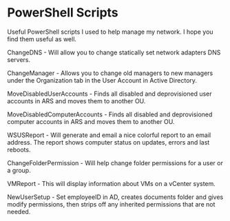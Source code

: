 # PowerShell Scripts

Useful PowerShell scripts I used to help manage my network.  I hope you find them useful as well.

ChangeDNS - Will allow you to change statically set network adapters DNS servers.

ChangeManager - Allows you to change old managers to new managers under the Organization tab in the User Account in Active Directory.

MoveDisabledUserAccounts - Finds all disabled and deprovisioned user accounts in ARS and moves them to another OU.

MoveDisabledComputerAccounts - Finds all disabled and deprovisioned computer accounts in ARS and moves them to another OU.

WSUSReport - Will generate and email a nice colorful report to an email address.  The report shows computer status on updates, errors and last reboots.

ChangeFolderPermission - Will help change folder permissions for a user or a group.

VMReport - This will display information about VMs on a vCenter system.

NewUserSetup - Set employeeID in AD, creates documents folder and gives modify permissions, then strips off any inherited permissions that are not needed.
